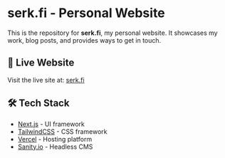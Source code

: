 # serk.fi - Personal Website

This is the repository for **serk.fi**, my personal website. It showcases my work, blog posts, and provides ways to get in touch.

## 🚀 Live Website

Visit the live site at: [serk.fi](https://serk.fi)

## 🛠️ Tech Stack

- [Next.js](https://nextjs.org/) - UI framework
- [TailwindCSS](https://tailwindcss.com/) - CSS framework
- [Vercel](https://vercel.com/) - Hosting platform
- [Sanity.io](https://www.sanity.io/) - Headless CMS
